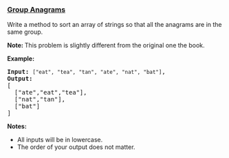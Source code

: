 ### [Group Anagrams](https://leetcode.com/problems/group-anagrams-lcci)

<p>Write a method to sort an array of strings so that all the anagrams are in the same group.</p>

<p><b>Note:&nbsp;</b>This problem is slightly different from the original one the book.</p>

<p><strong>Example:</strong></p>

<pre>
<strong>Input:</strong> <code>[&quot;eat&quot;, &quot;tea&quot;, &quot;tan&quot;, &quot;ate&quot;, &quot;nat&quot;, &quot;bat&quot;]</code>,
<strong>Output:</strong>
[
  [&quot;ate&quot;,&quot;eat&quot;,&quot;tea&quot;],
  [&quot;nat&quot;,&quot;tan&quot;],
  [&quot;bat&quot;]
]</pre>

<p><strong>Notes: </strong></p>

<ul>
	<li>All inputs will be in lowercase.</li>
	<li>The order of your output does not&nbsp;matter.</li>
</ul>
